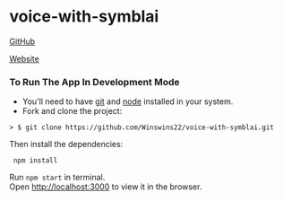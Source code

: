 # voice-with-symblai

[GitHub](https://github.com/Winswins22/voice-with-symblai)

[Website](https://winswins22.github.io/voice-with-symblai/)

### To Run The App In Development Mode

* You'll need to have [git](https://git-scm.com/) and [node](https://nodejs.org/en/) installed in your system.
* Fork and clone the project:

```
> $ git clone https://github.com/Winswins22/voice-with-symblai.git
```

Then install the dependencies:

```
 npm install
```

Run `npm start` in terminal. <br>
Open [http://localhost:3000](http://localhost:3000) to view it in the browser.
